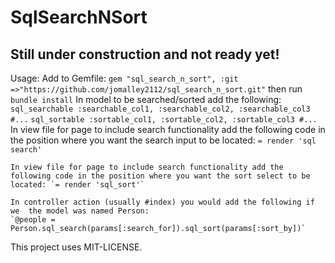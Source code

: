 # SqlSearchNSort #

## Still under construction and not ready yet! ##

Usage: 
	Add to Gemfile: `gem "sql_search_n_sort", :git =>"https://github.com/jomalley2112/sql_search_n_sort.git"`
	then run `bundle install`
	In model to be searched/sorted add the following:
	`sql_searchable :searchable_col1, :searchable_col2, :searchable_col3 #...`
	`sql_sortable :sortable_col1, :sortable_col2, :sortable_col3 #...`
	In view file for page to include search functionality add the following code in the position where you want the search input to be located: `= render 'sql search'`

	In view file for page to include search functionality add the following code in the position where you want the sort select to be located: `= render 'sql_sort'`

	In controller action (usually #index) you would add the following if we  the model was named Person:
	`@people = Person.sql_search(params[:search_for]).sql_sort(params[:sort_by])`

This project uses MIT-LICENSE.